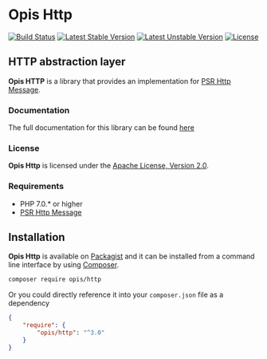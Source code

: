 Opis Http
=========
[![Build Status](https://travis-ci.org/opis/http.svg?branch=3.0)](https://travis-ci.org/opis/http)
[![Latest Stable Version](https://poser.pugx.org/opis/http/version.png)](https://packagist.org/packages/opis/http)
[![Latest Unstable Version](https://poser.pugx.org/opis/http/v/unstable.png)](https://packagist.org/packages/opis/http)
[![License](https://poser.pugx.org/opis/http/license.png)](https://packagist.org/packages/opis/http)

HTTP abstraction layer
---------------------
**Opis HTTP**  is a library that provides an 
implementation for [PSR Http Message].

### Documentation

The full documentation for this library can be found [here][documentation]

### License

**Opis Http** is licensed under the [Apache License, Version 2.0][apache_license]. 

### Requirements

* PHP 7.0.* or higher
* [PSR Http Message]

## Installation

**Opis Http** is available on [Packagist] and it can be installed from a 
command line interface by using [Composer]. 

```bash
composer require opis/http
```

Or you could directly reference it into your `composer.json` file as a dependency

```json
{
    "require": {
        "opis/http": "^3.0"
    }
}
```

[documentation]: https://www.opis.io/http
[apache_license]: https://www.apache.org/licenses/LICENSE-2.0 "Apache License"
[Packagist]: https://packagist.org/packages/opis/http "Packagist"
[Composer]: https://getcomposer.org "Composer"
[PSR Http Message]: https://github.com/php-fig/http-message